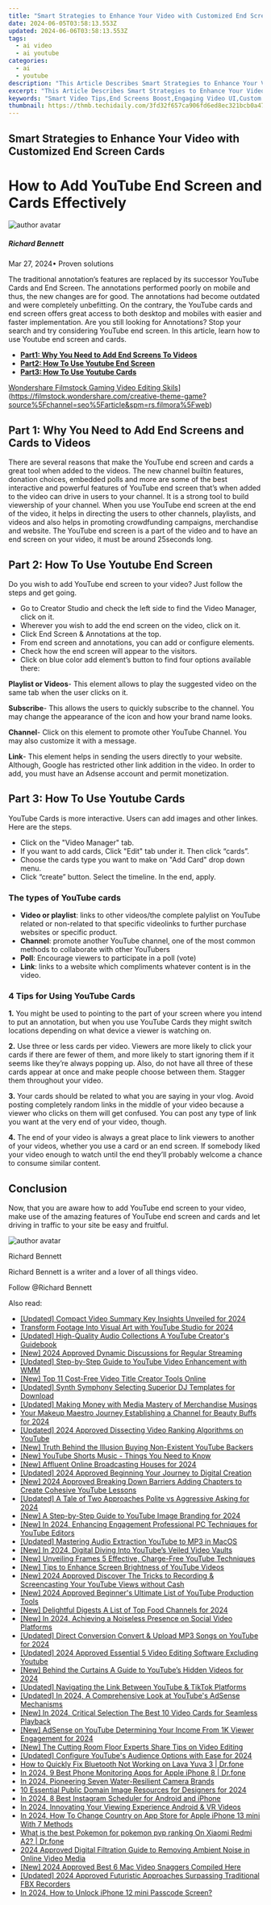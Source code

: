 ```yaml
---
title: "Smart Strategies to Enhance Your Video with Customized End Screen Cards for 2024"
date: 2024-06-05T03:58:13.553Z
updated: 2024-06-06T03:58:13.553Z
tags:
  - ai video
  - ai youtube
categories:
  - ai
  - youtube
description: "This Article Describes Smart Strategies to Enhance Your Video with Customized End Screen Cards for 2024"
excerpt: "This Article Describes Smart Strategies to Enhance Your Video with Customized End Screen Cards for 2024"
keywords: "Smart Video Tips,End Screens Boost,Engaging Video UI,Custom Cards Effect,Video Strategy Guide,Enhance Screen Design,Personalized Video UI"
thumbnail: https://thmb.techidaily.com/3fd32f657ca906fd6ed8ec321bcb0a471e050e9fdbe1e0332d4aba568afc6cd5.jpg
---
```


## Smart Strategies to Enhance Your Video with Customized End Screen Cards

# How to Add YouTube End Screen and Cards Effectively

![author avatar](https://images.wondershare.com/filmora/article-images/richard-bennett.jpg)

##### Richard Bennett

 Mar 27, 2024• Proven solutions

The traditional annotation’s features are replaced by its successor YouTube Cards and End Screen. The annotations performed poorly on mobile and thus, the new changes are for good. The annotations had become outdated and were completely unbefitting. On the contrary, the YouTube cards and end screen offers great access to both desktop and mobiles with easier and faster implementation. Are you still looking for Annotations? Stop your search and try considering YouTube end screen. In this article, learn how to use Youtube end screen and cards.

* [**Part1: Why You Need to Add End Screens To Videos**](#part1)
* [**Part2: How To Use Youtube End Screen**](#part2)
* [**Part3: How To Use Youtube Cards**](#part3)

[Wondershare Filmstock Gaming Video Editing Skils](https://images.wondershare.com/filmora/article-images/learn-gaming-video-editing-skills-banner.png)](https://filmstock.wondershare.com/creative-theme-game?source%5Fchannel=seo%5Farticle&spm=rs.filmora%5Fweb)

## Part 1: Why You Need to Add End Screens and Cards to Videos

There are several reasons that make the YouTube end screen and cards a great tool when added to the videos. The new channel builtin features, donation choices, embedded polls and more are some of the best interactive and powerful features of YouTube end screen that’s when added to the video can drive in users to your channel. It is a strong tool to build viewership of your channel. When you use YouTube end screen at the end of the video, it helps in directing the users to other channels, playlists, and videos and also helps in promoting crowdfunding campaigns, merchandise and website. The YouTube end screen is a part of the video and to have an end screen on your video, it must be around 25seconds long.

## Part 2: How To Use Youtube End Screen

Do you wish to add YouTube end screen to your video? Just follow the steps and get going.

* Go to Creator Studio and check the left side to find the Video Manager, click on it.
* Wherever you wish to add the end screen on the video, click on it.
* Click End Screen & Annotations at the top.
* From end screen and annotations, you can add or configure elements.
* Check how the end screen will appear to the visitors.
* Click on blue color add element’s button to find four options available there:

**Playlist or Videos**\- This element allows to play the suggested video on the same tab when the user clicks on it.

**Subscribe**\- This allows the users to quickly subscribe to the channel. You may change the appearance of the icon and how your brand name looks.

**Channel**\- Click on this element to promote other YouTube Channel. You may also customize it with a message.

**Link**\- This element helps in sending the users directly to your website. Although, Google has restricted other link addition in the video. In order to add, you must have an Adsense account and permit monetization.

## Part 3: How To Use Youtube Cards

YouTube Cards is more interactive. Users can add images and other linkes. Here are the steps.

* Click on the "Video Manager" tab.
* If you want to add cards, Click "Edit" tab under it. Then click “cards”.
* Choose the cards type you want to make on "Add Card" drop down menu.
* Click “create” button. Select the timeline. In the end, apply.

### The types of YouTube cards

* **Video or playlist**: links to other videos/the complete palylist on YouTube related or non-related to that specific videolinks to further purchase websites or specific product.
* **Channel**: promote another YouTube channel, one of the most common methods to collaborate with other YouTubers
* **Poll**: Encourage viewers to participate in a poll (vote)
* **Link**: links to a website which compliments whatever content is in the video.

### 4 Tips for Using YouTube Cards

**1\.** You might be used to pointing to the part of your screen where you intend to put an annotation, but when you use YouTube Cards they might switch locations depending on what device a viewer is watching on.

**2.** Use three or less cards per video. Viewers are more likely to click your cards if there are fewer of them, and more likely to start ignoring them if it seems like they’re always popping up. Also, do not have all three of these cards appear at once and make people choose between them. Stagger them throughout your video.

**3.** Your cards should be related to what you are saying in your vlog. Avoid posting completely random links in the middle of your video because a viewer who clicks on them will get confused. You can post any type of link you want at the very end of your video, though.

 **4.** The end of your video is always a great place to link viewers to another of your videos, whether you use a card or an end screen. If somebody liked your video enough to watch until the end they’ll probably welcome a chance to consume similar content.

## Conclusion

Now, that you are aware how to add YouTube end screen to your video, make use of the amazing features of YouTube end screen and cards and let driving in traffic to your site be easy and fruitful.

![author avatar](https://images.wondershare.com/filmora/article-images/richard-bennett.jpg)

Richard Bennett

Richard Bennett is a writer and a lover of all things video.

Follow @Richard Bennett

<span class="atpl-alsoreadstyle">Also read:</span>
<div><ul>
<li><a href="https://facebook-record-videos.techidaily.com/updated-compact-video-summary-key-insights-unveiled-for-2024/"><u>[Updated] Compact Video Summary  Key Insights Unveiled for 2024</u></a></li>
<li><a href="https://facebook-record-videos.techidaily.com/transform-footage-into-visual-art-with-youtube-studio-for-2024/"><u>Transform Footage Into Visual Art with YouTube Studio for 2024</u></a></li>
<li><a href="https://facebook-record-videos.techidaily.com/updated-high-quality-audio-collections-a-youtube-creators-guidebook/"><u>[Updated] High-Quality Audio Collections  A YouTube Creator's Guidebook</u></a></li>
<li><a href="https://facebook-record-videos.techidaily.com/new-2024-approved-dynamic-discussions-for-regular-streaming/"><u>[New] 2024 Approved  Dynamic Discussions for Regular Streaming</u></a></li>
<li><a href="https://facebook-record-videos.techidaily.com/updated-step-by-step-guide-to-youtube-video-enhancement-with-wmm/"><u>[Updated] Step-by-Step Guide to YouTube Video Enhancement with WMM</u></a></li>
<li><a href="https://facebook-record-videos.techidaily.com/new-top-11-cost-free-video-title-creator-tools-online/"><u>[New] Top 11 Cost-Free Video Title Creator Tools Online</u></a></li>
<li><a href="https://facebook-record-videos.techidaily.com/updated-synth-symphony-selecting-superior-dj-templates-for-download/"><u>[Updated] Synth Symphony  Selecting Superior DJ Templates for Download</u></a></li>
<li><a href="https://facebook-record-videos.techidaily.com/updated-making-money-with-media-mastery-of-merchandise-musings/"><u>[Updated] Making Money with Media Mastery of Merchandise Musings</u></a></li>
<li><a href="https://facebook-record-videos.techidaily.com/your-makeup-maestro-journey-establishing-a-channel-for-beauty-buffs-for-2024/"><u>Your Makeup Maestro Journey  Establishing a Channel for Beauty Buffs for 2024</u></a></li>
<li><a href="https://facebook-record-videos.techidaily.com/updated-2024-approved-dissecting-video-ranking-algorithms-on-youtube/"><u>[Updated] 2024 Approved  Dissecting Video Ranking Algorithms on YouTube</u></a></li>
<li><a href="https://facebook-record-videos.techidaily.com/new-truth-behind-the-illusion-buying-non-existent-youtube-backers/"><u>[New] Truth Behind the Illusion  Buying Non-Existent YouTube Backers</u></a></li>
<li><a href="https://facebook-record-videos.techidaily.com/new-youtube-shorts-music-things-you-need-to-know/"><u>[New] YouTube Shorts Music - Things You Need to Know</u></a></li>
<li><a href="https://facebook-record-videos.techidaily.com/new-affluent-online-broadcasting-houses-for-2024/"><u>[New] Affluent Online Broadcasting Houses for 2024</u></a></li>
<li><a href="https://facebook-record-videos.techidaily.com/updated-2024-approved-beginning-your-journey-to-digital-creation/"><u>[Updated] 2024 Approved  Beginning Your Journey to Digital Creation</u></a></li>
<li><a href="https://facebook-record-videos.techidaily.com/new-2024-approved-breaking-down-barriers-adding-chapters-to-create-cohesive-youtube-lessons/"><u>[New] 2024 Approved  Breaking Down Barriers  Adding Chapters to Create Cohesive YouTube Lessons</u></a></li>
<li><a href="https://facebook-record-videos.techidaily.com/updated-a-tale-of-two-approaches-polite-vs-aggressive-asking-for-2024/"><u>[Updated] A Tale of Two Approaches  Polite vs Aggressive Asking for 2024</u></a></li>
<li><a href="https://facebook-record-videos.techidaily.com/new-a-step-by-step-guide-to-youtube-image-branding-for-2024/"><u>[New] A Step-by-Step Guide to YouTube Image Branding for 2024</u></a></li>
<li><a href="https://facebook-record-videos.techidaily.com/new-in-2024-enhancing-engagement-professional-pc-techniques-for-youtube-editors/"><u>[New] In 2024, Enhancing Engagement  Professional PC Techniques for YouTube Editors</u></a></li>
<li><a href="https://facebook-record-videos.techidaily.com/updated-mastering-audio-extraction-youtube-to-mp3-in-macos/"><u>[Updated] Mastering Audio Extraction  YouTube to MP3 in MacOS</u></a></li>
<li><a href="https://facebook-record-videos.techidaily.com/new-in-2024-digital-diving-into-youtubes-veiled-video-vaults/"><u>[New] In 2024, Digital Diving Into YouTube’s Veiled Video Vaults</u></a></li>
<li><a href="https://facebook-record-videos.techidaily.com/new-unveiling-frames-5-effective-charge-free-youtube-techniques/"><u>[New] Unveiling Frames  5 Effective, Charge-Free YouTube Techniques</u></a></li>
<li><a href="https://facebook-record-videos.techidaily.com/new-tips-to-enhance-screen-brightness-of-youtube-videos/"><u>[New] Tips to Enhance Screen Brightness of YouTube Videos</u></a></li>
<li><a href="https://facebook-record-videos.techidaily.com/new-2024-approved-discover-the-tricks-to-recording-and-screencasting-your-youtube-views-without-cash/"><u>[New] 2024 Approved  Discover The Tricks to Recording & Screencasting Your YouTube Views without Cash</u></a></li>
<li><a href="https://facebook-record-videos.techidaily.com/new-2024-approved-beginners-ultimate-list-of-youtube-production-tools/"><u>[New] 2024 Approved  Beginner's Ultimate List of YouTube Production Tools</u></a></li>
<li><a href="https://facebook-record-videos.techidaily.com/new-delightful-digests-a-list-of-top-food-channels-for-2024/"><u>[New] Delightful Digests  A List of Top Food Channels for 2024</u></a></li>
<li><a href="https://facebook-record-videos.techidaily.com/new-in-2024-achieving-a-noiseless-presence-on-social-video-platforms/"><u>[New] In 2024, Achieving a Noiseless Presence on Social Video Platforms</u></a></li>
<li><a href="https://facebook-record-videos.techidaily.com/updated-direct-conversion-convert-and-upload-mp3-songs-on-youtube-for-2024/"><u>[Updated] Direct Conversion  Convert & Upload MP3 Songs on YouTube for 2024</u></a></li>
<li><a href="https://facebook-record-videos.techidaily.com/updated-2024-approved-essential-5-video-editing-software-excluding-youtube/"><u>[Updated] 2024 Approved  Essential 5 Video Editing Software Excluding Youtube</u></a></li>
<li><a href="https://facebook-record-videos.techidaily.com/new-behind-the-curtains-a-guide-to-youtubes-hidden-videos-for-2024/"><u>[New] Behind the Curtains  A Guide to YouTube’s Hidden Videos for 2024</u></a></li>
<li><a href="https://facebook-record-videos.techidaily.com/updated-navigating-the-link-between-youtube-and-tiktok-platforms/"><u>[Updated] Navigating the Link Between YouTube & TikTok Platforms</u></a></li>
<li><a href="https://facebook-record-videos.techidaily.com/updated-in-2024-a-comprehensive-look-at-youtubes-adsense-mechanisms/"><u>[Updated] In 2024, A Comprehensive Look at YouTube's AdSense Mechanisms</u></a></li>
<li><a href="https://facebook-record-videos.techidaily.com/new-in-2024-critical-selection-the-best-10-video-cards-for-seamless-playback/"><u>[New] In 2024, Critical Selection  The Best 10 Video Cards for Seamless Playback</u></a></li>
<li><a href="https://facebook-record-videos.techidaily.com/new-adsense-on-youtube-determining-your-income-from-1k-viewer-engagement-for-2024/"><u>[New] AdSense on YouTube  Determining Your Income From 1K Viewer Engagement for 2024</u></a></li>
<li><a href="https://facebook-record-videos.techidaily.com/new-the-cutting-room-floor-experts-share-tips-on-video-editing/"><u>[New] The Cutting Room Floor  Experts Share Tips on Video Editing</u></a></li>
<li><a href="https://facebook-record-videos.techidaily.com/updated-configure-youtubes-audience-options-with-ease-for-2024/"><u>[Updated] Configure YouTube's Audience Options with Ease for 2024</u></a></li>
<li><a href="https://fix-guide.techidaily.com/how-to-quickly-fix-bluetooth-not-working-on-lava-yuva-3-drfone-by-drfone-fix-android-problems-fix-android-problems/"><u>How to Quickly Fix Bluetooth Not Working on Lava Yuva 3 | Dr.fone</u></a></li>
<li><a href="https://ios-location-track.techidaily.com/in-2024-9-best-phone-monitoring-apps-for-apple-iphone-8-drfone-by-drfone-virtual-ios/"><u>In 2024, 9 Best Phone Monitoring Apps for Apple iPhone 8 | Dr.fone</u></a></li>
<li><a href="https://extra-skills.techidaily.com/in-2024-pioneering-seven-water-resilient-camera-brands/"><u>In 2024, Pioneering Seven Water-Resilient Camera Brands</u></a></li>
<li><a href="https://ai-vdieo-software.techidaily.com/10-essential-public-domain-image-resources-for-designers-for-2024/"><u>10 Essential Public Domain Image Resources for Designers for 2024</u></a></li>
<li><a href="https://instagram-clips.techidaily.com/in-2024-8-best-instagram-scheduler-for-android-and-iphone/"><u>In 2024, 8 Best Instagram Scheduler for Android and iPhone</u></a></li>
<li><a href="https://some-techniques.techidaily.com/in-2024-innovating-your-viewing-experience-android-and-vr-videos/"><u>In 2024, Innovating Your Viewing Experience  Android & VR Videos</u></a></li>
<li><a href="https://ios-unlock.techidaily.com/in-2024-how-to-change-country-on-app-store-for-apple-iphone-13-mini-with-7-methods-by-drfone-ios/"><u>In 2024, How To Change Country on App Store for Apple iPhone 13 mini With 7 Methods</u></a></li>
<li><a href="https://change-location.techidaily.com/what-is-the-best-pokemon-for-pokemon-pvp-ranking-on-xiaomi-redmi-a2-drfone-by-drfone-virtual-android/"><u>What is the best Pokemon for pokemon pvp ranking On Xiaomi Redmi A2? | Dr.fone</u></a></li>
<li><a href="https://sound-optimizing.techidaily.com/2024-approved-digital-filtration-guide-to-removing-ambient-noise-in-online-video-media/"><u>2024 Approved Digital Filtration Guide to Removing Ambient Noise in Online Video Media</u></a></li>
<li><a href="https://video-capture.techidaily.com/new-2024-approved-best-6-mac-video-snaggers-compiled-here/"><u>[New] 2024 Approved  Best 6 Mac Video Snaggers Compiled Here</u></a></li>
<li><a href="https://screen-video-capture.techidaily.com/updated-2024-approved-futuristic-approaches-surpassing-traditional-fbx-recorders/"><u>[Updated] 2024 Approved  Futuristic Approaches Surpassing Traditional FBX Recorders</u></a></li>
<li><a href="https://ios-unlock.techidaily.com/in-2024-how-to-unlock-iphone-12-mini-passcode-screen-by-drfone-ios/"><u>In 2024, How to Unlock iPhone 12 mini Passcode Screen?</u></a></li>
</ul></div>

<ins class="adsbygoogle"
      style="display:block"
      data-ad-client="ca-pub-7571918770474297"
      data-ad-slot="8358498916"
      data-ad-format="auto"
      data-full-width-responsive="true"></ins>
